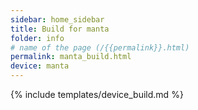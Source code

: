```yaml
---
sidebar: home_sidebar
title: Build for manta
folder: info
# name of the page (/{{permalink}}.html)
permalink: manta_build.html
device: manta
---
```

{% include templates/device_build.md %}
